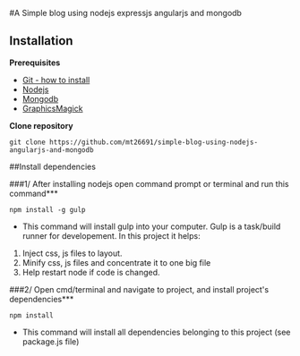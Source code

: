 #A Simple blog using nodejs expressjs angularjs and mongodb

## Installation

**Prerequisites**
 - [Git - how to install](https://git-scm.com/book/en/v2/Getting-Started-Installing-Git)
 - [Nodejs](https://nodejs.org/en/)
 - [Mongodb](https://www.mongodb.org/)
 - [GraphicsMagick](http://www.graphicsmagick.org/download.html)
 
**Clone repository**
```
git clone https://github.com/mt26691/simple-blog-using-nodejs-angularjs-and-mongodb
```

##Install dependencies

###1/ After installing nodejs open command prompt or terminal and run this command***
```
npm install -g gulp
```
- This command will install gulp into your computer. Gulp is a task/build runner for developement.
In this project it helps:

1. Inject css, js files to layout.
2. Minify css, js files and concentrate it to one big file
3. Help restart node if code is changed.

###2/ Open cmd/terminal and navigate to project, and install project's dependencies***
```
npm install
```
- This command will install all dependencies belonging to this project (see package.js file)